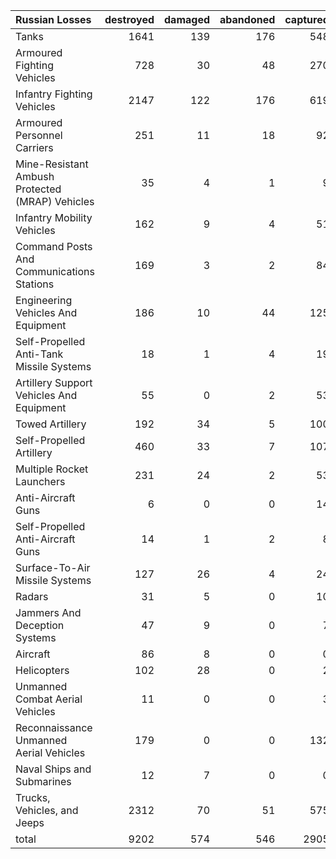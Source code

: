 | Russian Losses                                   |   destroyed |   damaged |   abandoned |   captured |   total |
|:-------------------------------------------------|------------:|----------:|------------:|-----------:|--------:|
| Tanks                                            |        1641 |       139 |         176 |        548 |    2504 |
| Armoured Fighting Vehicles                       |         728 |        30 |          48 |        270 |    1076 |
| Infantry Fighting Vehicles                       |        2147 |       122 |         176 |        619 |    3064 |
| Armoured Personnel Carriers                      |         251 |        11 |          18 |         92 |     372 |
| Mine-Resistant Ambush Protected  (MRAP) Vehicles |          35 |         4 |           1 |          9 |      49 |
| Infantry Mobility Vehicles                       |         162 |         9 |           4 |         51 |     226 |
| Command Posts And Communications Stations        |         169 |         3 |           2 |         84 |     258 |
| Engineering Vehicles And Equipment               |         186 |        10 |          44 |        125 |     365 |
| Self-Propelled Anti-Tank Missile Systems         |          18 |         1 |           4 |         19 |      42 |
| Artillery Support Vehicles And Equipment         |          55 |         0 |           2 |         53 |     110 |
| Towed Artillery                                  |         192 |        34 |           5 |        100 |     331 |
| Self-Propelled Artillery                         |         460 |        33 |           7 |        107 |     607 |
| Multiple Rocket Launchers                        |         231 |        24 |           2 |         53 |     310 |
| Anti-Aircraft Guns                               |           6 |         0 |           0 |         14 |      20 |
| Self-Propelled Anti-Aircraft Guns                |          14 |         1 |           2 |          8 |      25 |
| Surface-To-Air Missile Systems                   |         127 |        26 |           4 |         24 |     181 |
| Radars                                           |          31 |         5 |           0 |         10 |      46 |
| Jammers And Deception Systems                    |          47 |         9 |           0 |          7 |      63 |
| Aircraft                                         |          86 |         8 |           0 |          0 |      94 |
| Helicopters                                      |         102 |        28 |           0 |          2 |     132 |
| Unmanned Combat Aerial Vehicles                  |          11 |         0 |           0 |          3 |      14 |
| Reconnaissance Unmanned Aerial Vehicles          |         179 |         0 |           0 |        132 |     311 |
| Naval Ships and Submarines                       |          12 |         7 |           0 |          0 |      19 |
| Trucks, Vehicles, and Jeeps                      |        2312 |        70 |          51 |        575 |    3008 |
| total                                            |        9202 |       574 |         546 |       2905 |   13227 |